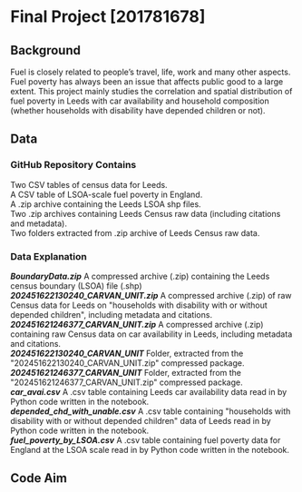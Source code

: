 # Final Project [201781678]<br>
## Background<br>
Fuel is closely related to people’s travel, life, work and many other aspects. Fuel poverty has always been an issue that affects public good to a large extent. This project mainly studies the correlation and spatial distribution of fuel poverty in Leeds with car availability and household composition (whether households with disability have depended children or not). <br>
## Data<br>
### GitHub Repository Contains<br>
Two CSV tables of census data for Leeds.<br>
A CSV table of LSOA-scale fuel poverty in England.<br>
A .zip archive containing the Leeds LSOA shp files.<br>
Two .zip archives containing Leeds Census raw data (including citations and metadata).<br>
Two folders extracted from .zip archive of Leeds Census raw data.<br>
### Data Explanation<br>
***BoundaryData.zip*** A compressed archive (.zip) containing the Leeds census boundary (LSOA) file (.shp)<br>
***202451622130240_CARVAN_UNIT.zip*** A compressed archive (.zip) of raw Census data for Leeds on "households with disability with or without depended children", including metadata and citations.<br>
***202451621246377_CARVAN_UNIT.zip*** A compressed archive (.zip) containing raw Census data on car availability in Leeds, including metadata and citations.<br>
***202451622130240_CARVAN_UNIT*** Folder, extracted from the "202451622130240_CARVAN_UNIT.zip" compressed package.<br>
***202451621246377_CARVAN_UNIT*** Folder, extracted from the "202451621246377_CARVAN_UNIT.zip" compressed package.<br>
***car_avai.csv*** A .csv table containing Leeds car availability data read in by Python code written in the notebook.<br>
***depended_chd_with_unable.csv*** A .csv table containing "households with disability with or without depended children" data of Leeds read in by Python code written in the notebook.<br>
***fuel_poverty_by_LSOA.csv*** A .csv table containing fuel poverty data for England at the LSOA scale read in by Python code written in the notebook.<br>
## Code Aim<br>
